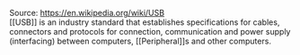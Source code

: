 Source:
https://en.wikipedia.org/wiki/USB
\
[[USB]] is an industry standard that establishes specifications for cables, connectors and protocols for connection, communication and power supply (interfacing) between computers, [[Peripheral]]s and other computers.
